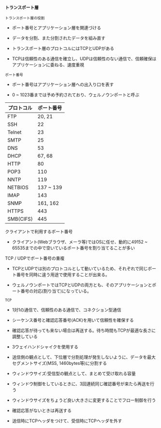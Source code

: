 ### `トランスポート層`

`トランスポート層の役割`
- ポート番号とアプリケーション層を関連づける

- データを分割、また分割されたデータを組み直す

- トランスポート層のプロトコルにはTCPとUDPがある

- TCPは信頼性のある通信を確立し、UDPは信頼性のない通信で、信頼確保はアプリケーションに委ねる、速度重視

`ポート番号`

- ポート番号はアプリケーション層への出入り口を表す

- 0 ~ 1023番までは予め予約されており、ウェルノウンポートと呼ぶ

|プロトコル |ポート番号|
|---------|---------|
|FTP      |20, 21   |
|SSH      |22       |
|Telnet   |23       |
|SMTP     |25       |
|DNS      |53       |
|DHCP     |67, 68   |
|HTTP     |80       |
|POP3     |110      |
|NNTP     |119      |
|NETBIOS  |137 ~ 139|
|IMAP     |143      |
|SNMP     |161, 162 |
|HTTPS    |443      |
|SMB(CIFS)|445      |

クライアントで利用するポート番号
- クライアント(Webブラウザ、メーラ等)ではOSに任せ、動的に49152 ~ 65535までの中で空いているポート番号を割り当てることが多い

TCP / UDPでポート番号の重複
- TCPとUDPでは別のプロトコルとして動いているため、それぞれで同じポート番号を同時に違う用途で使用することが出来る。

- ウェルノウンポートではTCPとUDPの両方とも、そのアプリケーションとポート番号の対応(割り当て)になっている。

`TCP`

- 1対1の通信で、信頼性のある通信で、コネクション型通信

- シーケンス番号と確認応答番号(ACK)を用いて信頼性を確保する

- 確認応答が待っても来ない場合は再送する。待ち時間もTCPが最適な長さに調整している

- 3ウェイハンドシャイクを使用する

- 送信側の観点として、下位層で分割処理が発生しないように、データを最大セグメントサイズ(MSS, 1460bytes等)に分割する

- ウィンドウサイズ:受信型の観点として、まとめて受け取れる容量

- ウィンドウ制御をしているときに、3回連続同じ確認番号が来たら再送を行う

- ウィンドウサイズをちょうど良い大きさに変更することでフロー制御を行う

- 確認応答がないときは再送する

- 送信時にTCPヘッダをつけて、受信時にTCPヘッダを外す
